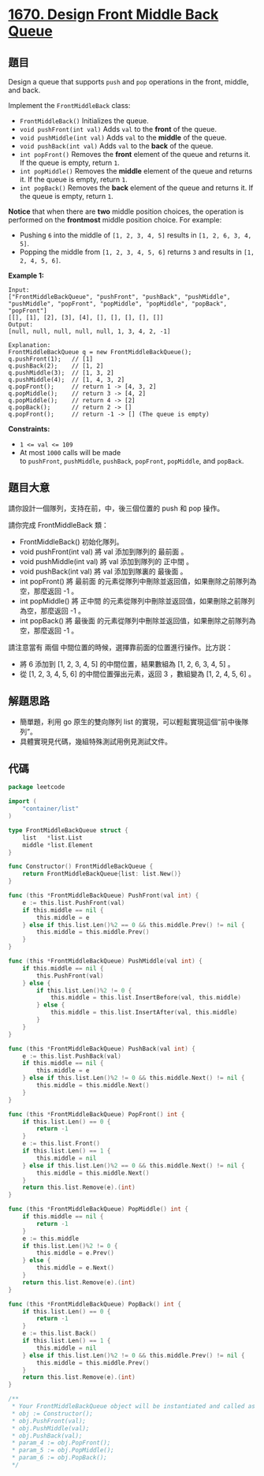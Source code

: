 # [1670. Design Front Middle Back Queue](https://leetcode.com/problems/design-front-middle-back-queue/)


## 題目

Design a queue that supports `push` and `pop` operations in the front, middle, and back.

Implement the `FrontMiddleBack` class:

- `FrontMiddleBack()` Initializes the queue.
- `void pushFront(int val)` Adds `val` to the **front** of the queue.
- `void pushMiddle(int val)` Adds `val` to the **middle** of the queue.
- `void pushBack(int val)` Adds `val` to the **back** of the queue.
- `int popFront()` Removes the **front** element of the queue and returns it. If the queue is empty, return `1`.
- `int popMiddle()` Removes the **middle** element of the queue and returns it. If the queue is empty, return `1`.
- `int popBack()` Removes the **back** element of the queue and returns it. If the queue is empty, return `1`.

**Notice** that when there are **two** middle position choices, the operation is performed on the **frontmost** middle position choice. For example:

- Pushing `6` into the middle of `[1, 2, 3, 4, 5]` results in `[1, 2, 6, 3, 4, 5]`.
- Popping the middle from `[1, 2, 3, 4, 5, 6]` returns `3` and results in `[1, 2, 4, 5, 6]`.

**Example 1:**

```
Input:
["FrontMiddleBackQueue", "pushFront", "pushBack", "pushMiddle", "pushMiddle", "popFront", "popMiddle", "popMiddle", "popBack", "popFront"]
[[], [1], [2], [3], [4], [], [], [], [], []]
Output:
[null, null, null, null, null, 1, 3, 4, 2, -1]

Explanation:
FrontMiddleBackQueue q = new FrontMiddleBackQueue();
q.pushFront(1);   // [1]
q.pushBack(2);    // [1, 2]
q.pushMiddle(3);  // [1, 3, 2]
q.pushMiddle(4);  // [1, 4, 3, 2]
q.popFront();     // return 1 -> [4, 3, 2]
q.popMiddle();    // return 3 -> [4, 2]
q.popMiddle();    // return 4 -> [2]
q.popBack();      // return 2 -> []
q.popFront();     // return -1 -> [] (The queue is empty)

```

**Constraints:**

- `1 <= val <= 109`
- At most `1000` calls will be made to `pushFront`, `pushMiddle`, `pushBack`, `popFront`, `popMiddle`, and `popBack`.

## 題目大意

請你設計一個隊列，支持在前，中，後三個位置的 push 和 pop 操作。

請你完成 FrontMiddleBack 類：

- FrontMiddleBack() 初始化隊列。
- void pushFront(int val) 將 val 添加到隊列的 最前面 。
- void pushMiddle(int val) 將 val 添加到隊列的 正中間 。
- void pushBack(int val) 將 val 添加到隊裏的 最後面 。
- int popFront() 將 最前面 的元素從隊列中刪除並返回值，如果刪除之前隊列為空，那麼返回 -1 。
- int popMiddle() 將 正中間 的元素從隊列中刪除並返回值，如果刪除之前隊列為空，那麼返回 -1 。
- int popBack() 將 最後面 的元素從隊列中刪除並返回值，如果刪除之前隊列為空，那麼返回 -1 。

請注意當有 兩個 中間位置的時候，選擇靠前面的位置進行操作。比方説：

- 將 6 添加到 [1, 2, 3, 4, 5] 的中間位置，結果數組為 [1, 2, 6, 3, 4, 5] 。
- 從 [1, 2, 3, 4, 5, 6] 的中間位置彈出元素，返回 3 ，數組變為 [1, 2, 4, 5, 6] 。

## 解題思路

- 簡單題，利用 go 原生的雙向隊列 list 的實現，可以輕鬆實現這個“前中後隊列”。
- 具體實現見代碼，幾組特殊測試用例見測試文件。

## 代碼

```go
package leetcode

import (
	"container/list"
)

type FrontMiddleBackQueue struct {
	list   *list.List
	middle *list.Element
}

func Constructor() FrontMiddleBackQueue {
	return FrontMiddleBackQueue{list: list.New()}
}

func (this *FrontMiddleBackQueue) PushFront(val int) {
	e := this.list.PushFront(val)
	if this.middle == nil {
		this.middle = e
	} else if this.list.Len()%2 == 0 && this.middle.Prev() != nil {
		this.middle = this.middle.Prev()
	}
}

func (this *FrontMiddleBackQueue) PushMiddle(val int) {
	if this.middle == nil {
		this.PushFront(val)
	} else {
		if this.list.Len()%2 != 0 {
			this.middle = this.list.InsertBefore(val, this.middle)
		} else {
			this.middle = this.list.InsertAfter(val, this.middle)
		}
	}
}

func (this *FrontMiddleBackQueue) PushBack(val int) {
	e := this.list.PushBack(val)
	if this.middle == nil {
		this.middle = e
	} else if this.list.Len()%2 != 0 && this.middle.Next() != nil {
		this.middle = this.middle.Next()
	}
}

func (this *FrontMiddleBackQueue) PopFront() int {
	if this.list.Len() == 0 {
		return -1
	}
	e := this.list.Front()
	if this.list.Len() == 1 {
		this.middle = nil
	} else if this.list.Len()%2 == 0 && this.middle.Next() != nil {
		this.middle = this.middle.Next()
	}
	return this.list.Remove(e).(int)
}

func (this *FrontMiddleBackQueue) PopMiddle() int {
	if this.middle == nil {
		return -1
	}
	e := this.middle
	if this.list.Len()%2 != 0 {
		this.middle = e.Prev()
	} else {
		this.middle = e.Next()
	}
	return this.list.Remove(e).(int)
}

func (this *FrontMiddleBackQueue) PopBack() int {
	if this.list.Len() == 0 {
		return -1
	}
	e := this.list.Back()
	if this.list.Len() == 1 {
		this.middle = nil
	} else if this.list.Len()%2 != 0 && this.middle.Prev() != nil {
		this.middle = this.middle.Prev()
	}
	return this.list.Remove(e).(int)
}

/**
 * Your FrontMiddleBackQueue object will be instantiated and called as such:
 * obj := Constructor();
 * obj.PushFront(val);
 * obj.PushMiddle(val);
 * obj.PushBack(val);
 * param_4 := obj.PopFront();
 * param_5 := obj.PopMiddle();
 * param_6 := obj.PopBack();
 */
```